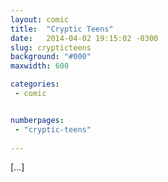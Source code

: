 ```yaml
---
layout: comic
title:  "Cryptic Teens"
date:   2014-04-02 19:15:02 -0300
slug: crypticteens
background: "#000"
maxwidth: 600

categories:
 - comic


numberpages:
 - "cryptic-teens"
 
---
```


[...]